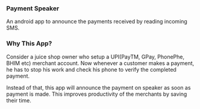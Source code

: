 ### Payment Speaker

An android app to announce the payments received by reading incoming SMS.


### Why This App?

Consider a juice shop owner who setup a UPI(PayTM, GPay, PhonePhe, BHIM etc) merchant account. Now whenever a customer makes a payment, he has to stop his work and check his phone to verify the completed payment.

Instead of that, this app will announce the payment on speaker as soon as payment is made. This improves productivity of the merchants by saving their time.
